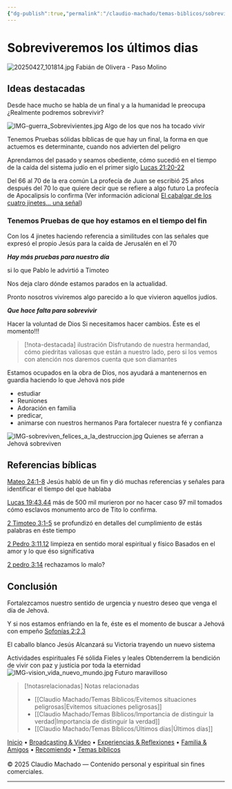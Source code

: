 ```yaml
---
{"dg-publish":true,"permalink":"/claudio-machado/temas-biblicos/sobreviveremos-los-ultimos-dias/","title":"Sobreviveremos los últimos dias","tags":["últimos_dias"]}
---
```


#  Sobreviveremos los últimos dias

![20250427_101814.jpg](/img/user/07%20-%20Personal/Im%C3%A1genes/20250427_101814.jpg)
<span class="pie-foto">Fabián de Olivera - Paso Molino</span>
## Ideas destacadas 
Desde hace mucho se habla de un final y a la humanidad le preocupa 
¿Realmente podremos sobrevivir?

![IMG-guerra_Sobrevivientes.jpg](/img/user/07%20-%20Personal/Im%C3%A1genes/IMG-guerra_Sobrevivientes.jpg)
<span class="pie-foto">Algo de los que nos ha tocado vivir</span>


Tenemos Pruebas sólidas bíblicas de que hay un final, la forma en que actuemos es determinante, cuando nos advierten del peligro 

Aprendamos del pasado y seamos obediente, cómo sucedió en el tiempo de la caída del sistema judío en el primer siglo [Lucas 21:20-22](https://wol.jw.org/es/wol/b/r4/lp-s/nwtsty/42/21#v=42:21:20-42:21:22) 


Del 66 al 70 de la era común 
La profecía de Juan se escribió 25 años después del 70 lo que quiere decir que se refiere a algo futuro 
La profecía de Apocalipsis lo confirma (Ver información adicional [El cabalgar de los cuatro jinetes... una señal](https://wol.jw.org/es/wol/d/r4/lp-s/1983366?q=4+jinetes&p=par)) 


### Tenemos Pruebas de que hoy estamos en el tiempo del fin


Con los 4 jinetes haciendo referencia a similitudes con las señales que expresó el propio Jesús para la caída de Jerusalén en el 70

***Hay más pruebas para nuestro día***

si lo que Pablo le advirtió a Timoteo 

Nos deja claro dónde estamos parados en la actualidad.

Pronto nosotros viviremos algo parecido a lo que vivieron aquellos judíos.


***Que hace falta para sobrevivir***

Hacer la voluntad de Dios 
Si necesitamos hacer cambios. Éste es el momento!!!

>[!nota-destacada] ilustración 
>Disfrutando de nuestra hermandad, cómo piedritas valiosas que están a nuestro lado, pero si los vemos con atención nos daremos cuenta que son diamantes 

Estamos ocupados en la obra de Dios, nos ayudará a mantenernos en guardia haciendo lo que Jehová nos pide 
- estudiar 
- Reuniones 
- Adoración en familia 
- predicar, 
- animarse con nuestros hermanos 
Para fortalecer nuestra fé y confianza 

![IMG-sobreviven_felices_a_la_destruccion.jpg](/img/user/07%20-%20Personal/Im%C3%A1genes/IMG-sobreviven_felices_a_la_destruccion.jpg)
<span class="pie-foto">Quienes se aferran a Jehová sobreviven</span>
## Referencias bíblicas

[Mateo 24:1-8](https://wol.jw.org/es/wol/b/r4/lp-s/nwtsty/40/24#v=40:24:1-40:24:8) Jesús habló de un fin y dió muchas referencias y señales para identificar el tiempo del que hablaba 

[Lucas 19:43,44](https://wol.jw.org/es/wol/b/r4/lp-s/nwtsty/42/19#v=42:19:43-42:19:44) más de 500 mil murieron por no hacer caso 97 mil tomados cómo esclavos monumento arco de Tito lo confirma.

[2 Timoteo 3:1-5](https://wol.jw.org/es/wol/b/r4/lp-s/nwtsty/55/3#v=55:3:1-55:3:5) se profundizó en detalles del cumplimiento de estás palabras en éste tiempo 

[2 Pedro 3:11,12](https://wol.jw.org/es/wol/b/r4/lp-s/nwtsty/61/3#v=61:3:11-61:3:12) limpieza en sentido moral espiritual y físico 
Basados en el amor y lo que éso significativa 

[2 pedro 3:14](https://wol.jw.org/es/wol/b/r4/lp-s/nwtsty/61/3#v=61:3:14) rechazamos lo malo?

## Conclusión 

Fortalezcamos nuestro sentido de urgencia y nuestro deseo que venga el día de Jehová. 

Y si nos estamos enfriando en la fe, éste es el momento de buscar a Jehová con empeño [Sofonías 2:2,3](https://wol.jw.org/es/wol/b/r4/lp-s/nwtsty/36/2#v=36:2:2-36:2:3)

El caballo blanco Jesús 
Alcanzará su Victoria trayendo un nuevo sistema 

Actividades espirituales 
Fé sólida
Fieles y leales 
Obtenderrem la bendición de vivir con paz y justicia por toda la eternidad 
![IMG-vision_vida_nuevo_mundo.jpg](/img/user/07%20-%20Personal/Im%C3%A1genes/IMG-vision_vida_nuevo_mundo.jpg)
<span class="pie-foto">Futuro maravilloso </span>


> [!notasrelacionadas] Notas relacionadas
> - [[Claudio Machado/Temas Bíblicos/Evitemos situaciones peligrosas\|Evitemos situaciones peligrosas]]
> - [[Claudio Machado/Temas Bíblicos/Importancia de distinguir la verdad\|Importancia de distinguir la verdad]]
> - [[Claudio Machado/Temas Bíblicos/Últimos días\|Últimos días]]

<div class="pie-simple">
  <a href="https://mis-apuntes-psi.vercel.app/">Inicio</a> •
  <a href="https://mis-apuntes-psi.vercel.app/claudio-machado/brodcasting-and-videos/principial-brodcasting-and-video/">Broadcasting & Video</a> •
  <a href="https://mis-apuntes-psi.vercel.app/claudio-machado/experiencias-and-reflexiones/experiencias-and-reflexiones/">Experiencias & Reflexiones</a> •
  <a href="https://mis-apuntes-psi.vercel.app/claudio-machado/familia-and-amigos/familia-and-amigos/">Familia & Amigos</a> •
  <a href="https://mis-apuntes-psi.vercel.app/claudio-machado/recomendaciones/recomiendo/">Recomiendo</a> •
  <a href="https://mis-apuntes-psi.vercel.app/claudio-machado/temas-biblicos/temas-biblicos/">Temas bíblicos</a>
  <br><br>
  <span class="legal">© 2025 Claudio Machado — Contenido personal y espiritual sin fines comerciales.</span>
</div>

---






